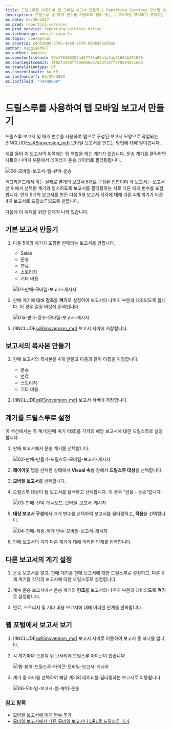 ```yaml
---
title: 드릴스루를 사용하여 탭 모바일 보고서 만들기 | Reporting Services 모바일 보고서 | Microsoft Docs
description: 드릴스루 및 매개 변수를 사용하여 탭이 있는 보고서처럼 표시되고 동작하는 Reporting Services 모바일 보고서를 만드는 방법을 알아봅니다.
ms.date: 03/30/2017
ms.prod: reporting-services
ms.prod_service: reporting-services-native
ms.technology: mobile-reports
ms.topic: conceptual
ms.assetid: c4d5d80d-370a-4a6d-8b76-698bd5ba5ba6
author: maggiesMSFT
ms.author: maggies
ms.openlocfilehash: 99e176988287a457738a05a4a7ab71653b281070
ms.sourcegitcommit: ff82f3260ff79ed860a7a58f54ff7f0594851e6b
ms.translationtype: HT
ms.contentlocale: ko-KR
ms.lasthandoff: 03/29/2020
ms.locfileid: "79448039"
---
```

# <a name="create-a-tabbed-mobile-report-by-using-drillthrough"></a>드릴스루를 사용하여 탭 모바일 보고서 만들기
드릴스루 보고서 및 매개 변수를 사용하여 탭으로 구성된 보고서 모양으로 작업되는 [!INCLUDE[ssRSnoversion_md](../../includes/ssrsnoversion-md.md)] 모바일 보고서를 만드는 방법에 대해 알아봅니다.

예를 들어 이 보고서의 위쪽에는 탭 역할을 하는 계기가 있습니다. 운송 계기를 클릭하면 차트의 나머지 부분에서 데이터가 운송 데이터로 필터링됩니다.

![06-모바일-보고서-웹-뷰어-운송](../../reporting-services/mobile-reports/media/tabbed-mobile-report-web-viewer-transportation-complete.png)

백그라운드에서 이는 실제로 별개의 보고서 5개로 구성된 집합이며 각 보고서는 보고서 맨 위에서 선택한 계기와 일치하도록 보고서를 필터링하는 서로 다른 매개 변수를 포함합니다. 먼저 5개의 보고서를 만든 다음 5개 보고서 각각에 대해 다른 4개 계기가 다른 4개 보고서로 드릴스루되도록 만듭니다.

다음에 이 예제를 위한 단계가 나와 있습니다.

## <a name="create-the-basic-report"></a>기본 보고서 만들기

1. 다음 5개의 계기가 포함된 판매라는 보고서를 만듭니다.

    * Sales
    * 운송
    * 연료
    * 스토리지
    * 기타 비용

   ![01-판매-모바일-보고서-게시자](../../reporting-services/mobile-reports/media/01-sales-mobile-report-publisher.png)
    
2. 판매 계기에 대해 **강조**를 **켜기**로 설정하여 보고서의 나머지 부분과 대조되도록 합니다. 이 경우 검정 바탕에 흰색입니다.

    ![01a-판매-강조-모바일-보고서-게시자](../../reporting-services/mobile-reports/media/01a-sales-accent-mobile-report-publisher.png)
    
3. [!INCLUDE[ssRSnoversion_md](../../includes/ssrsnoversion-md.md)] 보고서 서버에 저장합니다.

## <a name="make-copies-of-the-report"></a>보고서의 복사본 만들기

1. 판매 보고서의 복사본을 4개 만들고 다음과 같이 이름을 지정합니다. 

    * 운송
    * 연료
    * 스토리지
    * 기타 비용

3. [!INCLUDE[ssRSnoversion_md](../../includes/ssrsnoversion-md.md)] 보고서 서버에 저장합니다.

## <a name="set-the-gauge-as-a-drillthrough"></a>계기를 드릴스루로 설정

이 섹션에서는 각 계기(판매 계기 이외)를 각각의 해당 보고서에 대한 드릴스루로 설정합니다.

1. 판매 보고서에서 운송 계기를 선택합니다.

    ![02-판매-만들기-드릴스루-모바일-보고서-게시자](../../reporting-services/mobile-reports/media/02-sales-create-drillthrough-mobile-report-publisher.png)

2. **레이아웃** 탭을 선택한 상태에서 **Visual 속성** 창에서 **드릴스루 대상**을 선택합니다.

3. **모바일 보고서**를 선택합니다.

4. 드릴스루 대상이 될 보고서를 탐색하고 선택합니다. 이 경우 “금융 - 운송”입니다.

    ![03-판매-선택-대시보드-모바일-보고서-게시자](../../reporting-services/mobile-reports/media/03-sales-select-dashboard-mobile-report-publisher.png)

5. **대상 보고서 구성**에서 매개 변수를 선택하여 보고서를 필터링하고, **적용**을 선택합니다.

   ![04-판매-적용-매개 변수-모바일-보고서-게시자](../../reporting-services/mobile-reports/media/04-sales-apply-parameters-mobile-report-publisher.png)
   
6. 판매 보고서의 각기 다른 계기에 대해 이러한 단계를 반복합니다. 

## <a name="set-the-gauges-for-the-other-reports"></a>다른 보고서의 계기 설정

1.  운송 보고서를 열고, 판매 계기를 판매 보고서에 대한 드릴스루로 설정하고, 다른 3개 계기를 각각의 보고서에 대한 드릴스루로 설정합니다.

2. 계속 운송 보고서에서 운송 계기의 **강조**를 보고서의 나머지 부분과 대비되도록 **켜기**로 설정합니다.

3. 연료, 스토리지 및 기타 비용 보고서에 대해 이러한 단계를 반복합니다. 

## <a name="view-the-report-in-the-web-portal"></a>웹 포털에서 보고서 보기

1. [!INCLUDE[ssRSnoversion_md](../../includes/ssrsnoversion-md.md)] 보고서 서버로 이동하여 보고서 중 하나를 엽니다. 

2. 각 계기마다 오른쪽 위 모서리에 드릴스루 아이콘이 있습니다.

    ![웹-뷰어-드릴스루-아이콘-모바일-보고서-게시자](../../reporting-services/mobile-reports/media/web-viewer-drillthrough-icon-mobile-report-builder.png)

3. 계기 중 하나를 선택하여 해당 계기의 데이터를 필터링하는 보고서로 이동합니다.

   ![06-모바일-보고서-웹-뷰어-운송](../../reporting-services/mobile-reports/media/06-mobile-report-web-viewer-transportation.png)

### <a name="see-also"></a>참고 항목
    
* [모바일 보고서에 매개 변수 추가](../../reporting-services/mobile-reports/add-parameters-to-a-mobile-report-reporting-services.md)
* [모바일 보고서에서 다른 모바일 보고서나 URL로 드릴스루 추가](../../reporting-services/mobile-reports/add-drillthrough-from-a-mobile-report-to-other-mobile-reports-or-urls.md)




  

